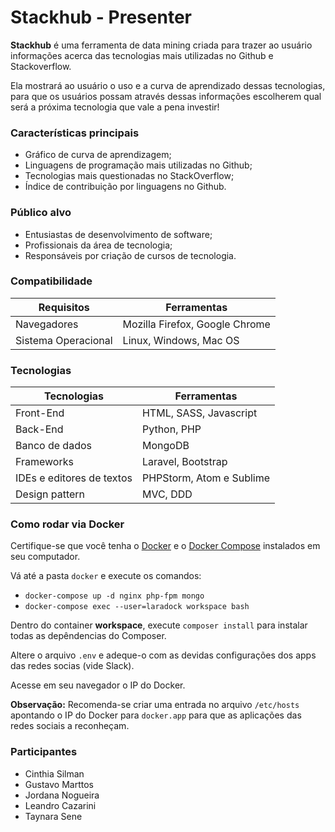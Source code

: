 # Stackhub - Presenter

**Stackhub** é uma ferramenta de data mining criada para trazer ao usuário informações acerca das tecnologias mais utilizadas no Github e Stackoverflow.

Ela mostrará ao usuário o uso e a curva de aprendizado dessas tecnologias, para que os usuários possam através dessas informações escolherem qual será a próxima tecnologia que vale a pena investir!

### Características principais

- Gráfico de curva de aprendizagem;
- Linguagens de programação mais utilizadas no Github;
- Tecnologias mais questionadas no StackOverflow;
- Índice de contribuição por linguagens no Github.

### Público alvo

- Entusiastas de desenvolvimento de software;
- Profissionais da área de tecnologia;
- Responsáveis por criação de cursos de tecnologia.

### Compatibilidade

Requisitos | Ferramentas
---------- | -----------
Navegadores | Mozilla Firefox, Google Chrome
Sistema Operacional | Linux, Windows, Mac OS

### Tecnologias

Tecnologias | Ferramentas
----------- | -----------
Front-End | HTML, SASS, Javascript
Back-End  | Python, PHP
Banco de dados  | MongoDB
Frameworks  | Laravel, Bootstrap
IDEs e editores de textos  | PHPStorm, Atom e Sublime
Design pattern  | MVC, DDD

### Como rodar via Docker

Certifique-se que você tenha o [Docker](https://www.docker.com/) e o [Docker Compose](https://docs.docker.com/compose/) instalados em seu computador.

Vá até a pasta `docker` e execute os comandos:

- `docker-compose up -d nginx php-fpm mongo`
- `docker-compose exec --user=laradock workspace bash`

Dentro do container **workspace**, execute `composer install` para instalar todas as depêndencias do Composer.

Altere o arquivo `.env` e adeque-o com as devidas configurações dos apps das redes socias (vide Slack).

Acesse em seu navegador o IP do Docker.

**Observação:** Recomenda-se criar uma entrada no arquivo `/etc/hosts` apontando o IP do Docker para `docker.app` para que as aplicações das redes sociais a reconheçam.

### Participantes

- Cinthia Silman
- Gustavo Marttos
- Jordana Nogueira
- Leandro Cazarini
- Taynara Sene
